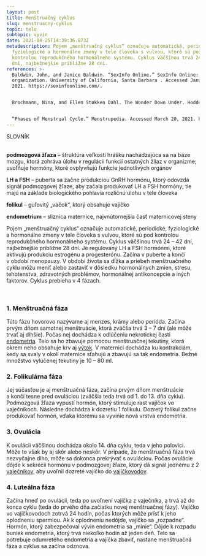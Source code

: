 ```yaml
---
layout: post
title: Menštruačný cyklus
slug: menstruacny-cyklus
topic: telo
subtopic: vyvin
date: 2021-04-25T14:39:36.873Z
metadescription: Pojem „menštruačný cyklus“ označuje automatické, periodické,
  fyziologické a hormonálne zmeny v tele človeka s vulvou, ktoré sú pod
  kontrolou reprodukčného hormonálneho systému. Cyklus väčšinou trvá 24 – 42
  dní, najbežnejšie približne 28 dní.
references: >-
  Baldwin, John, and Janice Baldwin. “SexInfo Online.” SexInfo Online: nonprofit
  organization. University of California, Santa Barbara . Accessed January 1,
  2021. https://sexinfoonline.com/. 


  Brochmann, Nina, and Ellen Støkken Dahl. The Wonder Down Under. Hodder &amp; Stoughton, 2018. 


  “Phases of Menstrual Cycle.” Menstrupedia. Accessed March 20, 2021. https://menstrupedia.com/articles/physiology/cycle-phases
---
```

<div class='notes'>

SLOVNÍK <br> <br>

**podmozgová žľaza** – štruktúra veľkosti hrášku nachádzajúca sa na báze mozgu, ktorá zohráva úlohu v regulácii funkcií ostatných žliaz v organizme; uvoľňuje hormóny, ktoré ovplyvňujú funkcie jednotlivých orgánov <br>

**LH a FSH** – puberta sa začne produkciou GnRH hormónu, ktorý odovzdá signál podmozgovej žľaze, aby začala produkovať LH a FSH hormóny; tie majú na základe biologického pohlavia rozličnú úlohu v tele človeka <br>

**folikul** – guľovitý „vačok“, ktorý obsahuje vajíčko <br>

**endometrium** – sliznica maternice, najvnútornejšia časť maternicovej steny <br>

</div>

Pojem „menštruačný cyklus“ označuje automatické, periodické, fyziologické a hormonálne zmeny v tele človeka s vulvou, ktoré sú pod kontrolou reprodukčného hormonálneho systému. Cyklus väčšinou trvá 24 – 42 dní, najbežnejšie približne 28 dní. Je regulovaný LH a FSH hormónmi, ktoré aktivujú produkciu estrogénu a progesterónu. Začína v puberte a končí v období menopauzy. V období života sa dĺžka a priebeh menštruačného cyklu môžu meniť alebo zastaviť v dôsledku hormonálnych zmien, stresu, tehotenstva, zdravotných problémov, hormonálnej antikoncepcie a iných faktorov. Cyklus prebieha v 4 fázach.

<br>

### 1. Menštruačná fáza

Túto fázu hovorovo nazývame aj menzes, krámy alebo perióda. Začína prvým dňom samotnej menštruácie, ktorá zväčša trvá 3 – 7 dní (ale môže trvať aj dlhšie). Počas nej dochádza k odlúčeniu nekrotickej časti [endometria](https://pensive-newton-39aa56.netlify.app/vnutorne-pohlavne-ustrojenstvo-cloveka-s-vulvou/). Telo sa ho zbavuje pomocou menštruačnej tekutiny, ktorá okrem neho obsahuje krv aj [výtok](https://pensive-newton-39aa56.netlify.app/hygiena-a-cistota-u-ludi-s-vulvou/). V maternici dochádza ku kontrakciám, kedy sa svaly v okolí maternice sťahujú a zbavujú sa tak endometria. Bežné množstvo vylúčenej tekutiny je 10 – 80 ml. <br>

### 2. Folikulárna fáza

Jej súčasťou je aj menštruačná fáza, začína prvým dňom menštruácie a končí tesne pred ovuláciou (zväčšia teda trvá od 1. do 13. dňa cyklu). Podmozgová žľaza vypustí hormón, ktorý stimuluje rast vajíčok vo vaječníkoch. Následne dochádza k dozretiu 1 folikulu. Dozretý folikul začne produkovať hormón, vďaka ktorému sa vyvinie nová vrstva endometria. <br>

### 3. Ovulácia

K ovulácii väčšinou dochádza okolo 14. dňa cyklu, teda v jeho polovici. Môže to však by aj skôr alebo neskôr. V prípade, že menštruačná fáza trvá nezvyčajne dlho, môže sa dokonca prekrývať s ovuláciou. Počas ovulácie dôjde k sekrécii hormónu v podmozgovej žľaze, ktorý dá signál jednému z 2 [vaječníkov](https://pensive-newton-39aa56.netlify.app/vnutorne-pohlavne-ustrojenstvo-cloveka-s-vulvou/), aby uvoľnil dozreté vajíčko do [vajíčkovodov](https://pensive-newton-39aa56.netlify.app/vnutorne-pohlavne-ustrojenstvo-cloveka-s-vulvou/). <br>

### 4. Luteálna fáza 

Začína hneď po ovulácii, teda po uvoľnení vajíčka z vaječníka, a trvá až do konca cyklu (teda do prvého dňa začiatku novej menštruačnej fázy). Vajíčko vo vajíčkovodoch zotrvá 24 hodín, počas ktorých môže prísť k jeho oplodneniu spermiou. Ak k oplodneniu nedôjde, vajíčko sa „rozpadne“. Hormón, ktorý zabezpečoval vývin endometria sa „minie“. Dôjde k rozpadu buniek endometria, ktorý trvá niekoľko hodín až jeden deň. Telo sa potrebuje odumretého endometria a vajíčka zbaviť, nastane menštruačná fáza a cyklus sa začína odznova.